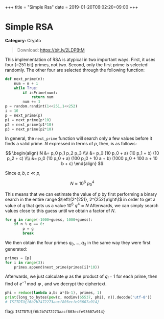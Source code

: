 +++
title = "Simple Rsa"
date = 2019-01-20T06:02:20+09:00
+++

# Simple RSA
**Category:** Crypto
> Download: https://bit.ly/2LDPBtM

This implementation of RSA is atypical in two important ways. First, it uses
four (~251 bit) primes, not two. Second, only the first prime is selected
randomly. The other four are selected through the following function:

```python
def next_prime(n):
    num = n + 1
    while True:
        if isPrime(num):
            return num
        num += 1
p = random.randint(1<<251,1<<252)
i = 10
p = next_prime(p)
p1 = next_prime(p*10)
p2 = next_prime(p1*10)
p3 = next_prime(p2*10)
```

In general, the `next_prime` function will search only a few values before it
finds a valid prime. $N$ expressed in terms of $p$, then, is as follows:

$$ \begin{align} N &=
	p_0 p_1 p_2 p_3 \\\\ 
	&= p_0 (10 p_0 + a) (10 p_1 + b) (10 p_2 + c) \\\\ 
	&=  p_0 (10 p_0 + a) (100 p_0 + 10 a + b) (1000 p_0 + 100 a + 10 b + c) \end{align} $$

Since $a, b, c \ll p$,

$$ N \approx 10^6~p_0^4 $$

This means that we can estimate the value of $p$ by first performing a binary
search in the entire range $\left\(2^{251}, 2^{252}\right\)$ in order to get a value of $q$
that gets us a value $10^6~q^4 \approx N$ Afterwards, we can simply search
values close to this guess until we obtain a factor of $N$.

```python
for g in range(-1000+guess, 1000+guess):
    if n % g == 0:
        p = g
        break
```

We then obtain the four primes $q_0, \ldots, q_3$ in the same way they were first generated:

```python
primes = [p]
for i in range(3):
    primes.append(next_prime(primes[i]*10))
```

Afterwards, we just calculate $\varphi$ as the product of $q_i-1$ for each prime, then
find of $e^{-1} \bmod \varphi$ , and we decrypt the
ciphertext.

```python
phi = reduce(lambda a,b: a*(b-1), primes, 1)
print(long_to_bytes(pow(c, modinv(65537, phi), n)).decode('utf-8'))
# ISITDTU{f6b2b7472273aacf803ecfe93607a914}
```

flag: `ISITDTU{f6b2b7472273aacf803ecfe93607a914}`
